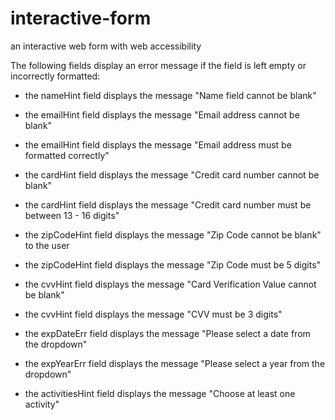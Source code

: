 # interactive-form
 an interactive web form with web accessibility

The following fields display an error message if the field is left empty or incorrectly formatted:

- the nameHint field displays the message "Name field cannot be blank"

- the emailHint field displays the message "Email address cannot be blank" 
- the emailHint field displays the message "Email address must be formatted correctly"

- the cardHint field displays the message "Credit card number cannot be blank"
- the cardHint field displays the message "Credit card number must be between 13 - 16 digits"

- the zipCodeHint field displays the message "Zip Code cannot be blank" to the user
- the zipCodeHint field displays the message "Zip Code must be 5 digits"

- the cvvHint field displays the message "Card Verification Value cannot be blank"
- the cvvHint field displays the message "CVV must be 3 digits"

- the expDateErr field displays the message "Please select a date from the dropdown"
- the expYearErr field displays the message "Please select a year from the dropdown"
- the activitiesHint field displays the message "Choose at least one activity"

